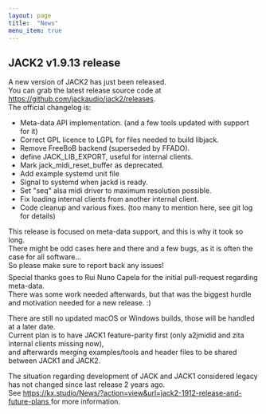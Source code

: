 ```yaml
---
layout: page
title:  "News"
menu_item: true
---
```


## JACK2 v1.9.13 release

<p>
    A new version of JACK2 has just been released.<br/>
    You can grab the latest release source code at
        <a href="https://github.com/jackaudio/jack2/releases" target="_blank">
            https://github.com/jackaudio/jack2/releases</a>.<br/>
    The official changelog is:<br/>
</p>
<ul>
    <li>Meta-data API implementation. (and a few tools updated with support for it)</li>
    <li>Correct GPL licence to LGPL for files needed to build libjack.</li>
    <li>Remove FreeBoB backend (superseded by FFADO).</li>
    <li>define JACK_LIB_EXPORT, useful for internal clients.</li>
    <li>Mark jack_midi_reset_buffer as deprecated.</li>
    <li>Add example systemd unit file</li>
    <li>Signal to systemd when jackd is ready.</li>
    <li>Set "seq" alsa midi driver to maximum resolution possible.</li>
    <li>Fix loading internal clients from another internal client.</li>
    <li>Code cleanup and various fixes. (too many to mention here, see git log for details)</li>
</ul>
<p>
    This release is focused on meta-data support, and this is why it took so long.<br/>
    There might be odd cases here and there and a few bugs, as it is often the case for all software...<br/>
    So please make sure to report back any issues!<br/>
    <br style="line-height:0.5em"/>
    Special thanks goes to Rui Nuno Capela for the initial pull-request regarding meta-data.<br/>
    There was some work needed afterwards, but that was the biggest hurdle and motivation needed for a new release. :)
</p>
<p>
    There are still no updated macOS or Windows builds, those will be handled at a later date.<br/>
    Current plan is to have JACK1 feature-parity first (only a2jmidid and zita internal clients missing now),<br/>
    and afterwards merging examples/tools and header files to be shared between JACK1 and JACK2.<br/>
</p>
<p>
    The situation regarding development of JACK and JACK1 considered legacy has not changed since last release 2 years ago.<br/>
    See
    <a href="https://kx.studio/News/?action=view&amp;url=jack2-1912-release-and-future-plans" target="_blank">
        https://kx.studio/News/?action=view&amp;url=jack2-1912-release-and-future-plans
    </a>
    for more information.
</p>
